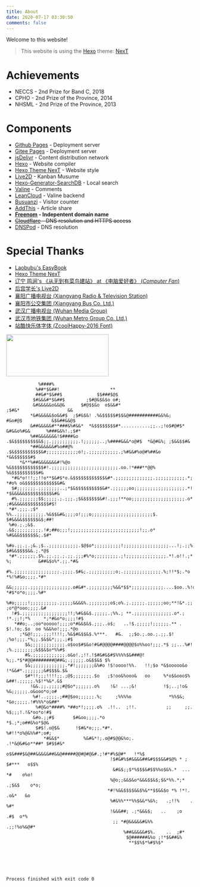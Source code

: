 ```yaml
---
title: About
date: 2020-07-17 03:30:50
comments: false
---
```


Welcome to this website!

> This website is using the [Hexo](https://hexo.io/) theme: [NexT](https://github.com/next-theme/hexo-theme-next)

# Achievements
- <span title="National English Competition for College Students / 全国大学生英语竞赛">NECCS - 2nd Prize for Band C, 2018</span>
- <span title="Chinese Physics Olympiad / 全国中学生物理竞赛">CPHO - 2nd Prize of the Province, 2014</span>
- <span title="National High School Mathematics League / 全国高中数学联赛">NHSML - 2nd Prize of the Province, 2013</span>

# Components
- [Github Pages](https://github.com/No5972/cms/) - Deployment server
- [Gitee Pages](https://gitee.com/No5972/cms/) - Deployment server
- [jsDelivr](https://www.jsdelivr.com) - Content distribution network
- [Hexo](https://hexo.io) - Website compiler
- [Hexo Theme NexT](https://theme-next.js.org/) - Website style
- [Live2D](https://github.com/galnetwen/Live2D) - Kanban Musume
- [Hexo-Generator-SearchDB](https://github.com/theme-next/hexo-generator-searchdb) - Local search
- [Valine](https://valine.js.org/) - Comments
- [LeanCloud](https://leancloud.app/) - Valine backend
- [Busuanzi](https://busuanzi.ibruce.info/) - Visitor counter
- [AddThis](https://www.addthis.com/) - Article share
- **[Freenom](https://www.freenom.link/) - Indepentent domain name**
- ~~[Cloudflare](https://www.cloudflare.com) - DNS resolution and HTTPS access~~
- [DNSPod](https://www.dnspod.cn) - DNS resolution

# Special Thanks
- [Laobubu's EasyBook](https://github.com/laobubu/jekyll-theme-EasyBook)
- [Hexo Theme NexT](https://github.com/next-theme/hexo-theme-next)
- [辽宁 鸣涧's 《从无到有菜鸟建站》 at 《电脑爱好者》 (*Computer Fan*)](https://kns.cnki.net/KCMS/detail/detail.aspx?dbcode=CJFQ&dbname=CJFD2001&filename=DNAH200120028&uid=WEEvREcwSlJHSldTTEYzVDhUSFJQNmh4RHRSY05FcnlNcmROOCtrMFZlVT0=$9A4hF_YAuvQ5obgVAqNKPCYcEjKensW4ggI8Fm4gTkoUKaID8j8gFw!!&v=MTYwMTc3dlBJU1BLWnJHNEh0RE9yNDlIYklSOGVYMUx1eFlTN0RoMVQzcVRyV00xRnJDVVI3cWZZT1p1RnlqbVU=)
- [后宫学长's Live2D](https://github.com/galnetwen/Live2D)
- [襄阳广播电视台 (Xiangyang Radio & Television Station)](http://www.xyrtv.com)
- [襄阳市公交集团 (Xiangyang Bus Co. Ltd.)](http://www.xfbus.com.cn/)
- [武汉广播电视台 (Wuhan Media Group)](http://www.whtv.com.cn/)
- [武汉市地铁集团 (Wuhan Metro Group Co. Ltd.)](https://www.wuhanrt.com/)
- [站酷快乐体字体 (ZcoolHappy-2016 Font)](https://www.zcool.com.cn/special/zcoolfonts/#fl6)

<img src="https://no5972.github.io/cms/static/no5972.png" height="113" width="275">

```
            %####%                                                                                     
           %##*$&##!                   **                                                              
           ##&#*$&##$             $$###$@$                                                             
          $#&&&#*$&##$        ;$#@&$&$o o#;                                                            
          &#&&&&&o&&@&      $#@$$&o  o$&&#*                           ;$#&*                  &&        
         *&#&&&&&$o&&#$  ;$#&$&! .%&$$$$$#$$&@###########&&%&;        #&o#@$           &$&##&&@$       
         &##&&&&&#**###&%#&&*  *&$$$$$$$$#*...........;;..;!o$#@#$*  &#&&o%#&&      %###&&%!.;$#*      
         %##&&&&&&&!$####&o .$&$$$$$$$$$&$;;.;;;;;;;;;;.!;;;;;;..;%####&&&*o@#$  *&@#&%; ;$&&$$#&      
         *##&&&&&&#%o##@% .$&$$$$$$$$$$&#;;;;;;;;;;;;o!;.;;;;;;;;;;;.;%#&&#%o@#%##&o  *&&$$$$$$#$      
     *&**%##&&&&&&&#!%@o %&$$$$$$$$$$$$#!.;;;;;;;;;;;;;;;;;;;;;;;;;.oo.!*###**@@%  %&$$$$$$$$$$#&      
  *#&*o!!!;;!!o**$&#$*o.&$$$$$$$$$$$$&#*.;;;;;;;;;;;;;;.;;;;;;;;;;;.*;     *#o% o&$$$$$$$$$$$$&#&      
  $#;;;;;;;.;;;;;;;;..;*$&$$$$$$$$$$&#*.;;;;;;oo;;;;;;;;;;;;;;;;;;;.*!       *$&&&&&$$$$$$$$$$&#&      
  #%.;;;;;;;$$;;;;;.;.;;;.;$&$$$$$$&#!.;;;!**oo;;;;;;;;;;;;;;;;;;;;.o*        ;#&&&&&$$$$$$$$$#$!      
 *#*.;;;.;$*  %%..;;;;;;;;;;.%&$$&#&;;;;o!;;;o;;;;;;;;;;;;;;;;;;;;;;;$.         $#&&&&$$$$$$&$;##!     
 %#o.;.;&$.    .&$;;;;;;;;;;.!#;##o;;;!;;;;;;;;;;;;;;;;;;;;;;;;;;!;;.o*          %#&&&$$$$$$&;.$#*     
 %#o.;;.;.;&.;$..;;;;;;;;;;;.$@$o*;;;;;;;;;;!;;;;;;;;;;;;;;;;;...!;.;;%;          $#&&$$$$&&.;.*@$     
 *#*.;;;;;;.$%.;;.;;.;.;;.;;;#%*o;;;;;;;;;.;!;;;;;;;;;;;;;;;.*!.o!!.;* %;          &##&$o%*.;;.*#&     
  #%.;;;;;;;;;;;;;;;;;.;;;;.$#&;.;;;;;;;;;;o;.;;;;;;;;;;;;;;.%;!!*$;.*o            *%!%#&o;;;;.*#*     
  &&;;;;;;.;;;;;;;;;;;;;;;.o#&#*.;;;;;;;;;%&&*$$*;;;;;;;;;;;;....$oo..%!o&         *#$*o*o;;;;.%#*     
  %#o;;;;;!;;;;;;;;;;.;;;;;&&&&%.;;;;;;;;o$;o%.;.;;;;;.;;;;;;oo;**!&*.;;!.&.      ;o*@*ooo;;;;.&#      
  !#$.;;;;;;;;;;;;;;;;;!!;%#&$&$.;;;;;.;%%.; **.;;;;;;;;;;;;;;.o*.; !*.;;!;*%     *;*#&o*o;;;;!#$      
   *##o;..;oo*ooooo!;;;;o*#&&$&$.;;;..o$;   ..!$.;;;;;!;;;;;;.** .    $!.!o;.$o  oo %&&%o!;;;.*@o      
     ;*&@!;;;.;;;!!!!;.%&$#&$$&$.%***.   #&.  ;;$o.;.oo.;.;;.$!        ;%o!;;;.*%;;.$&$&*;;;.;#$       
       $&;;;;;;;;;;;;;.o$oo$#$&o!#&#@@@@####@@@@$o%%oo!;;;.*$ ;;...%#!   ;%.;;;;;;;;&$$&$o*%%#$        
       #&.;;;;;;;;;;;;.o&o!.;!!.!$#&#&$#$%%%%$&###@! %;;.*$*#@@########@##&;.;;;;;.o&$$&$ $%           
       $&;;;;;;;;;;;;;.*#!;;;;;;;&%#o !$!oooo!%%.   !!;$o *&$ooooo&o !*&&#*.;;;;;;;&#$$$&.$&           
       $#*!!;;;!!!!;;.;@$;;;;;;;.$o   ;$!oo&%ooo&   oo     %*o$&ooo$%  &##!.;;;;;.%$!*%&*.&$           
         !&&.;;.;;;;;#@$o*;;;;;;.o%    !&! ...;&!          !$;..;!o&    %&;;;;;;.o&ooo*o;o#            
          %#!..;;;;.;##@$oo;;;;;;.%;     ;%%%%o              *%%$&;    *&o;;;;;.!#%%%*o&##*            
           %#@&o*####% *##o*!;;;;.o%  .!!..  ;!!.           ;;     ;;.  %$;;;!.!&*oo*o!#$              
          &#o.;;#$       $#&oo;;;;.*o                                   *$.;*;o##&%o*$@&               
           $#$!.o@$&      !$#&*o;;;.*#*.                               %#!!*o%@&%%#*;o#;               
              *#&&$*         %&#&*!;.o@#$@@&%o;.                 .!*&@&#&o**##* $#$$#&*                
                                o$&###$&@##&&&&&##&&@#####@@#@#@&#.;!#*#%$@#*   !*%$                   
                                       !$#&#%$#&&&&##&#$$$&&#$@% * ; $#***   o$$%                      
                                        &#&$;;$*%$$$&#$$%%o$&%.*  ... *#    o%o!                       
                                       %@o;;&&$&o*&&&$$&$;$&*%%.*;* .;$&$    o*o;                      
                                      *#!%&&$$$$&&$%&**$$&&$o *% !*!. .o&*   &o                        
                                       %#&%%***%%$&&*%&%;   .;!!%    . %#*                             
                                       !&&&##; .;*&&&$;   ..    ;o    .#$  o*%                         
                                        ;; *#@&&&&&#&%%      .;;!%o%&@#*                               
                                            %##&&&&&#$%.    ..  ;#*                                    
                                             $@######&%o ;!*$&##&%                                     
                                              **$$%$*%#$%$*                                            
                                                                                                       
                                                                                                       
                                                                                                       
                                                                                                       
                                                                                                       

Process finished with exit code 0


```
